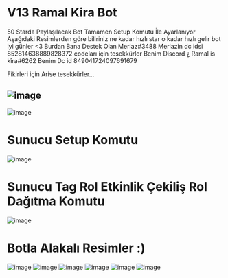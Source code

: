 # V13 Ramal Kira Bot

50 Starda Paylaşılacak Bot Tamamen Setup Komutu İle Ayarlanıyor Aşağıdaki Resimlerden göre biliriniz ne kadar hızlı star o kadar hızlı gelir bot iyi günler <3
Burdan Bana Destek Olan Meriaz#3488 Meriazin dc idsi 852814638889828372 codeları için tesekkürler   Benim Discord ¿ Ramal is kîra#6262  Benim Dc id 849041724097691679

Fikirleri için Arise tesekkürler...

![image](https://cdn.discordapp.com/attachments/887034843089748008/976781958958968875/unknown_1.png)
- 
![image](https://cdn.discordapp.com/attachments/887034843089748008/976781959210631178/unknown_2.png)
# Sunucu Setup Komutu 
![image](https://cdn.discordapp.com/attachments/887034843089748008/976781959487430676/unknown_3.png)
# Sunucu Tag Rol Etkinlik Çekiliş Rol Dağıtma Komutu
![image](https://cdn.discordapp.com/attachments/887034843089748008/976866476353011732/Untitled.png)
# Botla Alakalı Resimler :)
![image](https://cdn.discordapp.com/attachments/887034843089748008/977089084973518848/Untitled.png)
![image](https://cdn.discordapp.com/attachments/887034843089748008/976869251149365278/Untitled.png)
![image](https://cdn.discordapp.com/attachments/887034843089748008/977182340906385428/Untitled.png)
![image](https://cdn.discordapp.com/attachments/887034843089748008/977315728262832168/Untitled.png)
![image](https://cdn.discordapp.com/attachments/887034843089748008/977315727990226984/teyitbilgi.png)
![image](https://cdn.discordapp.com/attachments/887034843089748008/977315727671427092/loglarr.png)
